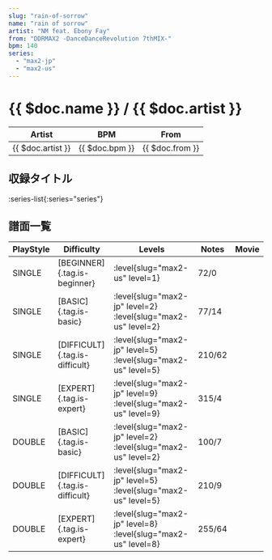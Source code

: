 ```yaml
---
slug: "rain-of-sorrow"
name: "rain of sorrow"
artist: "NM feat. Ebony Fay"
from: "DDRMAX2 -DanceDanceRevolution 7thMIX-"
bpm: 140
series:
  - "max2-jp"
  - "max2-us"
---
```


# {{ $doc.name }} / {{ $doc.artist }}

|Artist|BPM|From|
|------|---|----|
|{{ $doc.artist }}|{{ $doc.bpm }}|{{ $doc.from }}|

## 収録タイトル

:series-list{:series="series"}

## 譜面一覧

|PlayStyle|Difficulty|Levels|Notes|Movie|
|---------|----------|------|-----|-----|
|SINGLE|[BEGINNER]{.tag.is-beginner}|:level{slug="max2-us" level=1}|72/0||
|SINGLE|[BASIC]{.tag.is-basic}|:level{slug="max2-jp" level=2} :level{slug="max2-us" level=2}|77/14||
|SINGLE|[DIFFICULT]{.tag.is-difficult}|:level{slug="max2-jp" level=5} :level{slug="max2-us" level=5}|210/62||
|SINGLE|[EXPERT]{.tag.is-expert}|:level{slug="max2-jp" level=9} :level{slug="max2-us" level=9}|315/4||
|DOUBLE|[BASIC]{.tag.is-basic}|:level{slug="max2-jp" level=2} :level{slug="max2-us" level=2}|100/7||
|DOUBLE|[DIFFICULT]{.tag.is-difficult}|:level{slug="max2-jp" level=5} :level{slug="max2-us" level=5}|210/9||
|DOUBLE|[EXPERT]{.tag.is-expert}|:level{slug="max2-jp" level=8} :level{slug="max2-us" level=8}|255/64||
